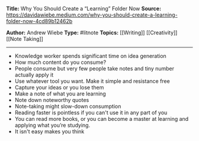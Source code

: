 ---
---
**Title:** Why You Should Create a “Learning” Folder Now 
**Source:**  https://davidawiebe.medium.com/why-you-should-create-a-learning-folder-now-4cd89b12462b

**Author:** Andrew Wiebe
**Type:** #litnote 
**Topics:** [[Writing]] [[Creativity]] [[Note Taking]]

----

- Knowledge worker spends significant time on idea generation
- How much content do you consume?
- People consume but very few people take notes and tiny number actually apply it
- Use whatever tool you want. Make it simple and resistance free 
- Capture your ideas or you lose them
- Make a note of what you are learning
- Note down noteworthy quotes
- Note-taking might slow-down consumption 
- Reading faster is pointless if you can't use it in any part of you
- You can read more books, or you can become a master at learning and applying what you’re studying.
- It isn't easy makes you think 